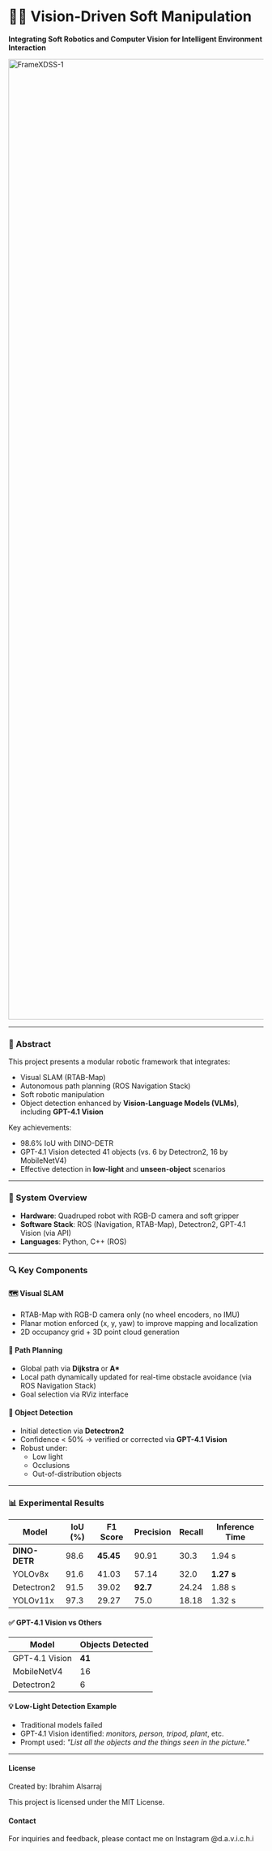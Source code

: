 # 🧠🤖 Vision-Driven Soft Manipulation

**Integrating Soft Robotics and Computer Vision for Intelligent Environment Interaction**

<img width="8269" height="1894" alt="FrameXDSS-1" src="https://github.com/user-attachments/assets/f53abc78-4211-4f3d-8ae6-f53387186975" />


---

### 📌 Abstract

This project presents a modular robotic framework that integrates:
- Visual SLAM (RTAB-Map)
- Autonomous path planning (ROS Navigation Stack)
- Soft robotic manipulation
- Object detection enhanced by **Vision-Language Models (VLMs)**, including **GPT-4.1 Vision**

Key achievements:
- 98.6% IoU with DINO-DETR  
- GPT-4.1 Vision detected 41 objects (vs. 6 by Detectron2, 16 by MobileNetV4)  
- Effective detection in **low-light** and **unseen-object** scenarios

---

### 🔧 System Overview

- **Hardware**: Quadruped robot with RGB-D camera and soft gripper  
- **Software Stack**: ROS (Navigation, RTAB-Map), Detectron2, GPT-4.1 Vision (via API)  
- **Languages**: Python, C++ (ROS)

---

### 🔍 Key Components

#### 🗺️ Visual SLAM
- RTAB-Map with RGB-D camera only (no wheel encoders, no IMU)
- Planar motion enforced (x, y, yaw) to improve mapping and localization
- 2D occupancy grid + 3D point cloud generation

#### 🧭 Path Planning
- Global path via **Dijkstra** or **A\***
- Local path dynamically updated for real-time obstacle avoidance (via ROS Navigation Stack)
- Goal selection via RViz interface

#### 🧠 Object Detection
- Initial detection via **Detectron2**
- Confidence < 50% → verified or corrected via **GPT-4.1 Vision**
- Robust under:
  - Low light
  - Occlusions
  - Out-of-distribution objects

---

### 📊 Experimental Results

| Model        | IoU (%) | F1 Score | Precision | Recall | Inference Time |
|--------------|---------|----------|-----------|--------|----------------|
| **DINO-DETR**     | 98.6    | **45.45** | 90.91     | 30.3   | 1.94 s         |
| YOLOv8x      | 91.6    | 41.03    | 57.14     | 32.0   | **1.27 s**      |
| Detectron2   | 91.5    | 39.02    | **92.7**   | 24.24  | 1.88 s         |
| YOLOv11x     | 97.3    | 29.27    | 75.0      | 18.18  | 1.32 s         |

#### ✅ GPT-4.1 Vision vs Others

| Model           | Objects Detected |
|------------------|------------------|
| GPT-4.1 Vision   | **41**           |
| MobileNetV4      | 16               |
| Detectron2       | 6                |

#### 💡 Low-Light Detection Example

- Traditional models failed
- GPT-4.1 Vision identified: *monitors, person, tripod, plant*, etc.
- Prompt used: _"List all the objects and the things seen in the picture."_

---





#### License

Created by: Ibrahim Alsarraj

This project is licensed under the MIT License.


#### Contact

For inquiries and feedback, please contact me on Instagram @d.a.v.i.c.h.i

